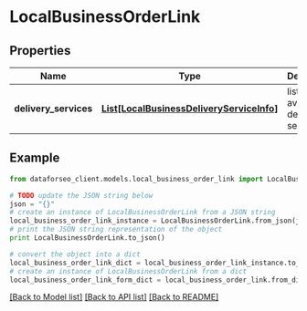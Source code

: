 # LocalBusinessOrderLink


## Properties

Name | Type | Description | Notes
------------ | ------------- | ------------- | -------------
**delivery_services** | [**List[LocalBusinessDeliveryServiceInfo]**](LocalBusinessDeliveryServiceInfo.md) | lists available delivery services | [optional] 

## Example

```python
from dataforseo_client.models.local_business_order_link import LocalBusinessOrderLink

# TODO update the JSON string below
json = "{}"
# create an instance of LocalBusinessOrderLink from a JSON string
local_business_order_link_instance = LocalBusinessOrderLink.from_json(json)
# print the JSON string representation of the object
print LocalBusinessOrderLink.to_json()

# convert the object into a dict
local_business_order_link_dict = local_business_order_link_instance.to_dict()
# create an instance of LocalBusinessOrderLink from a dict
local_business_order_link_form_dict = local_business_order_link.from_dict(local_business_order_link_dict)
```
[[Back to Model list]](../README.md#documentation-for-models) [[Back to API list]](../README.md#documentation-for-api-endpoints) [[Back to README]](../README.md)


